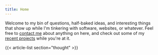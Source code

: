 ```yaml
---
title: Home
---
```


Welcome to my bin of questions, half-baked ideas, and interesting things that show up while I'm tinkering with software, websites, or whatever.
Feel free to [contact me](/contact) about anything on here, and check out some of my [recent projects](/projects) while you're at it.


{{< article-list section="thought" >}}